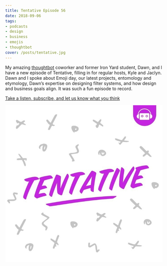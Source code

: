 ```yaml
---
title: Tentative Episode 56
date: 2018-09-06
tags:
- podcasts
- design
- business
- emojis
- thoughtbot
cover: /posts/tentative.jpg
---
```


My amazing [thoughtbot](https://www.thoughtbot.com) coworker and former Iron Yard student, Dawn, and I have a new episode of Tentative, filling in for regular hosts, Kyle and Jaclyn. Dawn and I spoke about Emoji day, our latest projects, entomology and etymology, Dawn’s expertise on designing filter systems, and how design and business goals align. It was such a fun episode to record.

[Take a listen, subscribe, and let us know what you think](https://tentative.fm/56 "Tentative Episode 56")

![tentative podcast logo](/static/img/posts/tentative.jpg)
